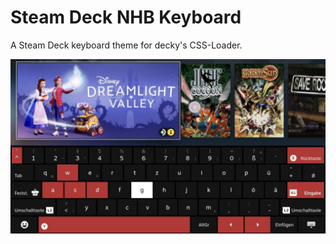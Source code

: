# Steam Deck NHB Keyboard

A Steam Deck keyboard theme for decky's CSS-Loader.

![Screenshot of keyboard theme](https://raw.githubusercontent.com/NickHatBoecker/Steamdeck-NHB-Keyboard/master/screenshot.jpg)
